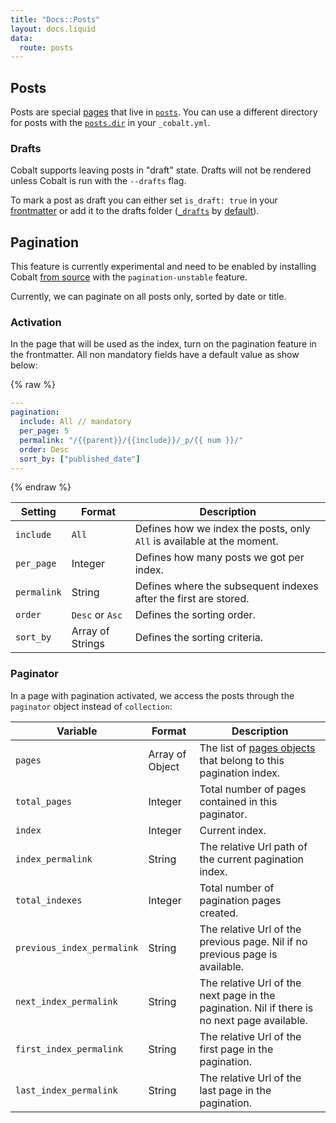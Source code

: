 ```yaml
---
title: "Docs::Posts"
layout: docs.liquid
data:
  route: posts
---
```

## Posts

Posts are special [pages](/docs/pages) that live in
[`posts`](/docs/directory).  You can use a different directory for posts with the
[`posts.dir`](/docs/config) in your `_cobalt.yml`.

### Drafts

Cobalt supports leaving posts in "draft" state. Drafts will not be
rendered unless Cobalt is run with the `--drafts` flag.

To mark a post as draft you can either set `is_draft: true` in your
[frontmatter](/docs/front) or add it to the drafts folder
([`_drafts`](/docs/directory) by [default](/docs/config)).

## Pagination

This feature is currently experimental and need to be enabled by installing Cobalt [from
source](https://cobalt-org.github.io/docs/install) with the `pagination-unstable` feature.

Currently, we can paginate on all posts only, sorted by date or title.

### Activation

In the page that will be used as the index, turn on the pagination feature in the
frontmatter. All non mandatory fields have a default value as show below:

{% raw %}
```yml
---
pagination:
  include: All // mandatory
  per_page: 5 
  permalink: "/{{parent}}/{{include}}/_p/{{ num }}/"
  order: Desc
  sort_by: ["published_date"]
---
```
{% endraw %}

Setting                 | Format           | Description
------------------------|------------------|-------------
`include`               | `All`            | Defines how we index the posts, only `All` is available at the moment.
`per_page`              | Integer          | Defines how many posts we got per index.
`permalink`             | String           | Defines where the subsequent indexes after the first are stored.
`order`                 | `Desc` or `Asc`  | Defines the sorting order.
`sort_by`               | Array of Strings | Defines the sorting criteria.


### Paginator

In a page with pagination activated, we access the posts through the `paginator` object
instead of `collection`:

Variable                   | Format           | Description
---------------------------|------------------|------------
`pages`                    | Array of Object  | The list of [pages objects](/docs/variables) that belong to this pagination index.
`total_pages`              | Integer          | Total number of pages contained in this paginator.
`index`                    | Integer          | Current index.
`index_permalink`          | String           | The relative Url path of the current pagination index.
`total_indexes`            | Integer          | Total number of pagination pages created.
`previous_index_permalink` | String           | The relative Url of the previous page. Nil if no previous page is available.
`next_index_permalink`     | String           | The relative Url of the next page in the pagination. Nil if there is no next page available.
`first_index_permalink`    | String           | The relative Url of the first page in the pagination.
`last_index_permalink`     | String           | The relative Url of the last page in the pagination.


